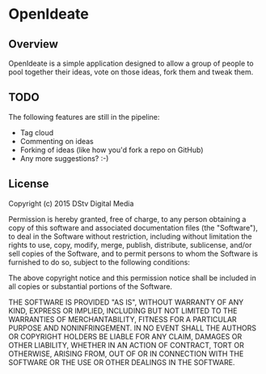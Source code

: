 # OpenIdeate

## Overview
OpenIdeate is a simple application designed to allow a group of people to
pool together their ideas, vote on those ideas, fork them and tweak them.

## TODO
The following features are still in the pipeline:

* Tag cloud
* Commenting on ideas
* Forking of ideas (like how you'd fork a repo on GitHub)
* Any more suggestions? :-)

## License
Copyright (c) 2015 DStv Digital Media

Permission is hereby granted, free of charge, to any person obtaining a
copy of this software and associated documentation files (the "Software"),
to deal in the Software without restriction, including without limitation the
rights to use, copy, modify, merge, publish, distribute, sublicense, and/or
sell copies of the Software, and to permit persons to whom the Software is
furnished to do so, subject to the following conditions:

The above copyright notice and this permission notice shall be included in
all copies or substantial portions of the Software.

THE SOFTWARE IS PROVIDED "AS IS", WITHOUT WARRANTY OF ANY KIND, EXPRESS OR
IMPLIED, INCLUDING BUT NOT LIMITED TO THE WARRANTIES OF MERCHANTABILITY,
FITNESS FOR A PARTICULAR PURPOSE AND NONINFRINGEMENT. IN NO EVENT SHALL THE
AUTHORS OR COPYRIGHT HOLDERS BE LIABLE FOR ANY CLAIM, DAMAGES OR OTHER
LIABILITY, WHETHER IN AN ACTION OF CONTRACT, TORT OR OTHERWISE, ARISING FROM,
OUT OF OR IN CONNECTION WITH THE SOFTWARE OR THE USE OR OTHER DEALINGS IN THE
SOFTWARE.

